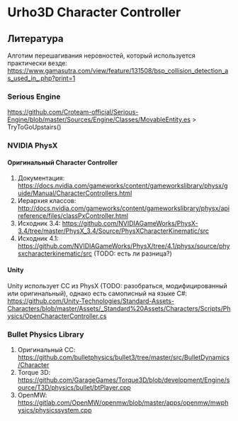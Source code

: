 # Urho3D Character Controller

## Литература

Алготим перешагивания неровностей, который используется практически везде: <https://www.gamasutra.com/view/feature/131508/bsp_collision_detection_as_used_in_.php?print=1>

### Serious Engine

<https://github.com/Croteam-official/Serious-Engine/blob/master/Sources/Engine/Classes/MovableEntity.es> > TryToGoUpstairs()

### NVIDIA PhysX

#### Оригинальный Character Controller

1. Документация: <https://docs.nvidia.com/gameworks/content/gameworkslibrary/physx/guide/Manual/CharacterControllers.html>
2. Иерархия классов: <http://docs.nvidia.com/gameworks/content/gameworkslibrary/physx/apireference/files/classPxController.html>
3. Исходник 3.4: <https://github.com/NVIDIAGameWorks/PhysX-3.4/tree/master/PhysX_3.4/Source/PhysXCharacterKinematic/src>
4. Исходник 4.1: <https://github.com/NVIDIAGameWorks/PhysX/tree/4.1/physx/source/physxcharacterkinematic/src> (TODO: есть ли разница?)

#### Unity

Unity использует CC из PhysX (TODO: разобраться, модифицированный или оригинальный), однако
есть самописный на языке C#: <https://github.com/Unity-Technologies/Standard-Assets-Characters/blob/master/Assets/_Standard%20Assets/Characters/Scripts/Physics/OpenCharacterController.cs>

### Bullet Physics Library

1. Оригинальный CC: <https://github.com/bulletphysics/bullet3/tree/master/src/BulletDynamics/Character>
2. Torque 3D: <https://github.com/GarageGames/Torque3D/blob/development/Engine/source/T3D/physics/bullet/btPlayer.cpp>
3. OpenMW: <https://gitlab.com/OpenMW/openmw/blob/master/apps/openmw/mwphysics/physicssystem.cpp>
